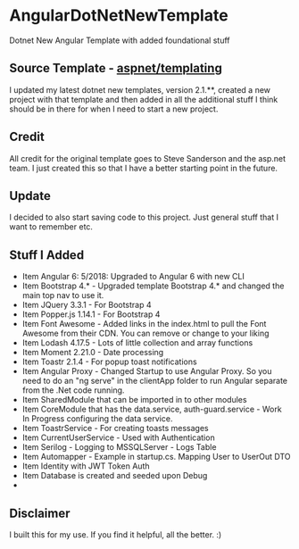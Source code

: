 # AngularDotNetNewTemplate
Dotnet New Angular Template with added foundational stuff

## Source Template - [aspnet/templating](https://github.com/aspnet/templating)
I updated my latest dotnet new templates, version 2.1.**, created a new project with that template and then added
in all the additional stuff I think should be in there for when I need to start a new project.

## Credit
All credit for the original template goes to Steve Sanderson and the asp.net team. I just created
this so that I have a better starting point in the future.

## Update
I decided to also start saving code to this project. Just general stuff that I want to remember etc.

## Stuff I Added
* Item Angular 6: 5/2018: Upgraded to Angular 6 with new CLI
* Item Bootstrap 4.* - Upgraded template Bootstrap 4.* and changed the main top nav to use it.
* Item JQuery 3.3.1 - For Bootstrap 4
* Item Popper.js 1.14.1 - For Bootstrap 4
* Item Font Awesome - Added links in the index.html to pull the Font Awesome from their CDN. You can remove or change to your liking
* Item  Lodash 4.17.5 - Lots of little collection and array functions
* Item Moment 2.21.0 - Date processing
* Item Toastr 2.1.4 - For popup toast notifications
* Item Angular Proxy - Changed Startup to use Angular Proxy. So you need to do an "ng serve" in the clientApp folder to run Angular separate from the .Net code running.
* Item SharedModule that can be imported in to other modules
* Item CoreModule that has the data.service, auth-guard.service - Work In Progress  configuring the data service.
* Item ToastrService - For creating toasts messages
* Item CurrentUserService - Used with Authentication 
* Item Serilog - Logging to MSSQLServer - Logs Table
* Item Automapper - Example in startup.cs. Mapping User to UserOut DTO
* Item Identity with JWT Token Auth
* Item Database is created and seeded upon Debug
* 
## Disclaimer
I built this for my use. If you find it helpful, all the better. :)
